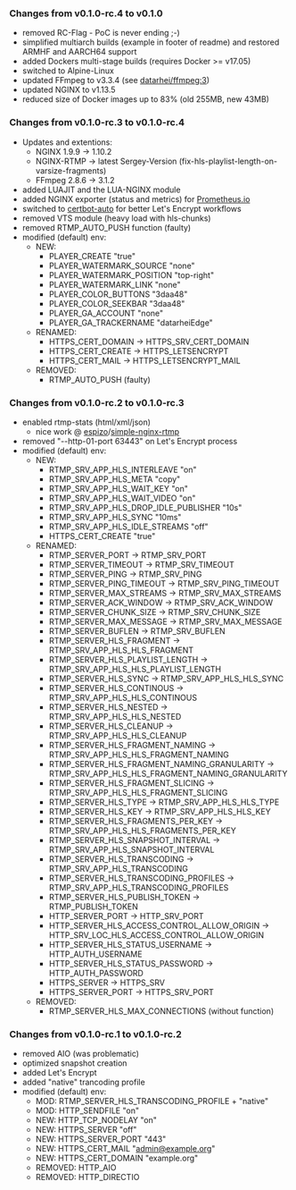 ### Changes from v0.1.0-rc.4 to v0.1.0

* removed RC-Flag - PoC is never ending ;-)
* simplified multiarch builds (example in footer of readme) and restored ARMHF and AARCH64 support
* added Dockers multi-stage builds (requires Docker >= v17.05)
* switched to Alpine-Linux 
* updated FFmpeg to v3.3.4 (see [datarhei/ffmpeg:3](https://hub.docker.com/r/datarhei/ffmpeg/))
* updated NGINX to v1.13.5 
* reduced size of Docker images up to 83% (old 255MB, new 43MB)

### Changes from v0.1.0-rc.3 to v0.1.0-rc.4

* Updates and extentions:
  * NGINX 1.9.9 -> 1.10.2
  * NGINX-RTMP -> latest Sergey-Version (fix-hls-playlist-length-on-varsize-fragments)
  * FFmpeg 2.8.6 -> 3.1.2
* added LUAJIT and the LUA-NGINX module
* added NGINX exporter (status and metrics) for [Prometheus.io](https://prometheus.io)
* switched to [certbot-auto](https://certbot.eff.org/) for better Let's Encrypt workflows
* removed VTS module (heavy load with hls-chunks)
* removed RTMP_AUTO_PUSH function (faulty)
* modified (default) env:
  * NEW:
    * PLAYER_CREATE "true"
    * PLAYER_WATERMARK_SOURCE "none"
    * PLAYER_WATERMARK_POSITION "top-right"
    * PLAYER_WATERMARK_LINK "none"
    * PLAYER_COLOR_BUTTONS "3daa48"
    * PLAYER_COLOR_SEEKBAR "3daa48"
    * PLAYER_GA_ACCOUNT "none"
    * PLAYER_GA_TRACKERNAME "datarheiEdge"
  * RENAMED:
    * HTTPS_CERT_DOMAIN -> HTTPS_SRV_CERT_DOMAIN
    * HTTPS_CERT_CREATE -> HTTPS_LETSENCRYPT
    * HTTPS_CERT_MAIL -> HTTPS_LETSENCRYPT_MAIL
  * REMOVED:
    * RTMP_AUTO_PUSH (faulty)

### Changes from v0.1.0-rc.2 to v0.1.0-rc.3

* enabled rtmp-stats (html/xml/json)
  * nice work @ [espizo](https://github.com/espizo)/[simple-nginx-rtmp](https://github.com/espizo/simple-nginx-rtmp)
* removed "--http-01-port 63443" on Let's Encrypt process
* modified (default) env:
  * NEW:
    * RTMP_SRV_APP_HLS_INTERLEAVE "on"
    * RTMP_SRV_APP_HLS_META "copy"
    * RTMP_SRV_APP_HLS_WAIT_KEY "on"
    * RTMP_SRV_APP_HLS_WAIT_VIDEO "on"
    * RTMP_SRV_APP_HLS_DROP_IDLE_PUBLISHER "10s"
    * RTMP_SRV_APP_HLS_SYNC "10ms"
    * RTMP_SRV_APP_HLS_IDLE_STREAMS "off"
    * HTTPS_CERT_CREATE "true"
  * RENAMED:
    * RTMP_SERVER_PORT -> RTMP_SRV_PORT
    * RTMP_SERVER_TIMEOUT -> RTMP_SRV_TIMEOUT
    * RTMP_SERVER_PING -> RTMP_SRV_PING
    * RTMP_SERVER_PING_TIMEOUT -> RTMP_SRV_PING_TIMEOUT
    * RTMP_SERVER_MAX_STREAMS -> RTMP_SRV_MAX_STREAMS
    * RTMP_SERVER_ACK_WINDOW -> RTMP_SRV_ACK_WINDOW
    * RTMP_SERVER_CHUNK_SIZE -> RTMP_SRV_CHUNK_SIZE
    * RTMP_SERVER_MAX_MESSAGE -> RTMP_SRV_MAX_MESSAGE
    * RTMP_SERVER_BUFLEN -> RTMP_SRV_BUFLEN
    * RTMP_SERVER_HLS_FRAGMENT -> RTMP_SRV_APP_HLS_HLS_FRAGMENT
    * RTMP_SERVER_HLS_PLAYLIST_LENGTH -> RTMP_SRV_APP_HLS_HLS_PLAYLIST_LENGTH
    * RTMP_SERVER_HLS_SYNC -> RTMP_SRV_APP_HLS_HLS_SYNC
    * RTMP_SERVER_HLS_CONTINOUS -> RTMP_SRV_APP_HLS_HLS_CONTINOUS
    * RTMP_SERVER_HLS_NESTED -> RTMP_SRV_APP_HLS_HLS_NESTED
    * RTMP_SERVER_HLS_CLEANUP -> RTMP_SRV_APP_HLS_HLS_CLEANUP
    * RTMP_SERVER_HLS_FRAGMENT_NAMING -> RTMP_SRV_APP_HLS_HLS_FRAGMENT_NAMING
    * RTMP_SERVER_HLS_FRAGMENT_NAMING_GRANULARITY -> RTMP_SRV_APP_HLS_HLS_FRAGMENT_NAMING_GRANULARITY
    * RTMP_SERVER_HLS_FRAGMENT_SLICING -> RTMP_SRV_APP_HLS_HLS_FRAGMENT_SLICING
    * RTMP_SERVER_HLS_TYPE -> RTMP_SRV_APP_HLS_HLS_TYPE
    * RTMP_SERVER_HLS_KEY -> RTMP_SRV_APP_HLS_HLS_KEY
    * RTMP_SERVER_HLS_FRAGMENTS_PER_KEY -> RTMP_SRV_APP_HLS_HLS_FRAGMENTS_PER_KEY
    * RTMP_SERVER_HLS_SNAPSHOT_INTERVAL -> RTMP_SRV_APP_HLS_SNAPSHOT_INTERVAL
    * RTMP_SERVER_HLS_TRANSCODING -> RTMP_SRV_APP_HLS_TRANSCODING
    * RTMP_SERVER_HLS_TRANSCODING_PROFILES -> RTMP_SRV_APP_HLS_TRANSCODING_PROFILES
    * RTMP_SERVER_HLS_PUBLISH_TOKEN -> RTMP_PUBLISH_TOKEN
    * HTTP_SERVER_PORT -> HTTP_SRV_PORT
    * HTTP_SERVER_HLS_ACCESS_CONTROL_ALLOW_ORIGIN -> HTTP_SRV_LOC_HLS_ACCESS_CONTROL_ALLOW_ORIGIN
    * HTTP_SERVER_HLS_STATUS_USERNAME -> HTTP_AUTH_USERNAME
    * HTTP_SERVER_HLS_STATUS_PASSWORD -> HTTP_AUTH_PASSWORD
    * HTTPS_SERVER -> HTTPS_SRV
    * HTTPS_SERVER_PORT -> HTTPS_SRV_PORT
  * REMOVED:
    * RTMP_SERVER_HLS_MAX_CONNECTIONS (without function)

### Changes from v0.1.0-rc.1 to v0.1.0-rc.2

* removed AIO (was problematic)
* optimized snapshot creation
* added Let's Encrypt
* added "native" trancoding profile
* modified (default) env:
  * MOD: RTMP_SERVER_HLS_TRANSCODING_PROFILE + "native"
  * MOD: HTTP_SENDFILE "on" 
  * NEW: HTTP_TCP_NODELAY "on"
  * NEW: HTTPS_SERVER "off"
  * NEW: HTTPS_SERVER_PORT "443"
  * NEW: HTTPS_CERT_MAIL "admin@example.org"
  * NEW: HTTPS_CERT_DOMAIN "example.org"
  * REMOVED: HTTP_AIO
  * REMOVED: HTTP_DIRECTIO
